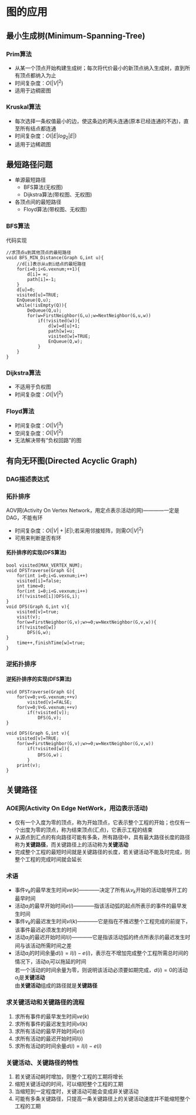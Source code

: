 # 图的应用

## 最小生成树(Minimum-Spanning-Tree)

### Prim算法

- 从某一个顶点开始构建生成树；每次将代价最小的新顶点纳入生成树，直到所有顶点都纳入为止
- 时间复杂度：$`O(|V|^{2})`$
- 适用于边稠密图

### Kruskal算法

- 每次选择一条权值最小的边，使这条边的两头连通(原本已经连通的不选)，直至所有结点都连通
- 时间复杂度：$`O(|E|log_2{|E|})`$
- 适用于边稀疏图

## 最短路径问题

- 单源最短路径
  - BFS算法(无权图)
  - Dijkstra算法(带权图、无权图)
- 各顶点间的最短路径
  - Floyd算法(带权图、无权图)

### BFS算法

代码实现

    //求顶点u到其他顶点的最短路径
    void BFS_MIN_Distance(Graph G,int u){
        //d[i]表示从u到i结点的最短路径
        for(i=0;i<G.vexnum;++1){
            d[i]= ∞;
            path[i]=-1;
        }
        d[u]=0;
        visited[u]=TRUE;
        EnQueue(Q,u);
        while(!isEmpty(Q)){
            DeQueue(Q,u);
            for(w=FirstNeighbor(G,u);w=NextNeighbor(G,u,w))
                if(!visited(w)){
                    d[w]=d[u]+1;
                    path[w]=u;
                    visited[w]=TRUE;
                    EnQueue(Q,w);
                }
        }
    }

### Dijkstra算法

- 不适用于负权图
- 时间复杂度：$`O(|V|^{2})`$

### Floyd算法

- 时间复杂度：$`O(|V|^{3})`$
- 空间复杂度：$`O(|V|^{2})`$
- 无法解决带有“负权回路”的图

## 有向无环图(Directed Acyclic Graph)

### DAG描述表达式

### 拓扑排序

AOV网(Activity On Vertex Network，用定点表示活动的网)————一定是DAG，不能有环

- 时间复杂度：$`O(|V|+|E|)`$;若采用邻接矩阵，则需$`O(|V|^{2})`$
- 可用来判断是否有环

#### 拓扑排序的实现(DFS算法)

    bool visited[MAX_VERTEX_NUM];
    void DFSTraverse(Graph G){
        for(int i=0;i<G.vexnum;i++)
        visited[i]=false;
        int time=0;
        for(int i=0;i<G.vexnum;i++)
        if(!visited[i])DFS(G,i);
    }
    void DFS(Graph G,int v){
        visited[v]=true;
        visit(v);
        for(w=FirstNeighbor(G,v);w>=0;w=NextNeighbor(G,v,w)){
        if(!visited[w])
            DFS(G,w);
    }
        time++,finishTime[w]=true;
    }

### 逆拓扑排序

#### 逆拓扑排序的实现(DFS算法)

    void DFSTraverse(Graph G){
        for(v=0;v<G.vexnum;++v)
            visited[v]=FALSE;
        for(v=0;V<G.vexnum;++v)
            if(!visited[v]);
                DFS(G,v);
    }

    void DFS(Graph G,int v){
        visited[v]=TRUE;
        for(w=FirstNeighbor(G,v);w>=0;w=NextNeighbor(G,v,w))
            if(!visited[w]){
                DFS(G,w)；
            }
        print(v);
    }

## 关键路径

### AOE网(Activity On Edge NetWork，用边表示活动)

- 仅有一个入度为零的顶点，称为开始顶点，它表示整个工程的开始；也仅有一个出度为零的顶点，称为结束顶点(汇点)，它表示工程的结束
- 从源点到汇点的有向路径可能有多条，所有路径中，具有最大路径长度的路径称为**关键路径**，而关键路径上的活动称为**关键活动**
- 完成整个工程的最短时间就是关键路径的长度，若关键活动不能及时完成，则整个工程的完成时间就会延长

### 术语

- 事件$`v_{k}`$的最早发生时间$`ve(k)`$————决定了所有从$`v_{k}`$开始的活动能够开工的最早时间
- 活动$`a_{i}`$的最早开始时间$`e(i)`$————指该活动弧的起点所表示的事件的最早发生时间
- 事件$`v_{k}`$的最迟发生时间$`vl(k)`$————它是指在不推迟整个工程完成的前提下，该事件最迟必须发生的时间
- 活动$`a_{i}`$的最迟开始时间$`l(i)`$————它是指该活动弧的终点所表示的最迟发生时间与该活动所需时间之差
- 活动$`a_{i}`$的时间余量$`d(i)=l(i)-e(i)`$，表示在不增加完成整个工程所需总时间的情况下，活动$`a_{i}`$可以拖延的时间  
若一个活动的时间余量为零，则说明该活动必须要如期完成，$`d(i)=0`$的活动$`a_{i}`$是**关键活动**  
由**关键活动**组成的路径就是**关键路径**

### 求关键活动和关键路径的流程

1. 求所有事件的最早发生时间$`ve(k)`$
2. 求所有事件的最迟发生时间$`vl(k)`$
3. 求所有活动的最早开始时间$`e(i)`$
4. 求所有活动的最迟开始时间$`l(i)`$
5. 求所有活动的时间余量$`d(i)=l(i)-e(i)`$

### 关键活动、关键路径的特性

1. 若关键活动耗时增加，则整个工程的工期将增长
2. 缩短关键活动的时间，可以缩短整个工程的工期
3. 当缩短到一定程度时，关键活动可能会变成非关键活动
4. 可能有多条关键路径，只提高一条关键路径上的关键活动速度并不能缩短整个工程的工期
